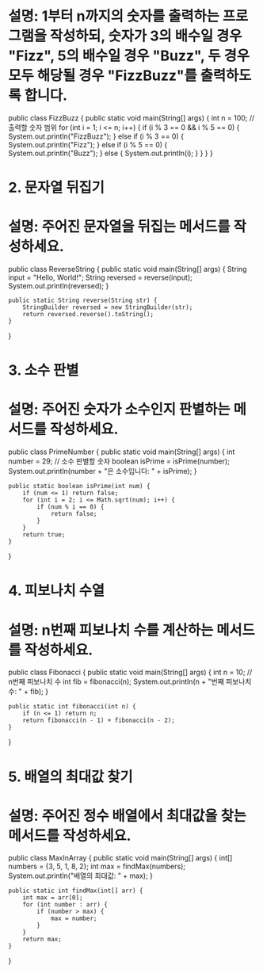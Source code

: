 # 설명: 1부터 n까지의 숫자를 출력하는 프로그램을 작성하되, 숫자가 3의 배수일 경우 "Fizz", 5의 배수일 경우 "Buzz", 두 경우 모두 해당될 경우 "FizzBuzz"를 출력하도록 합니다.

public class FizzBuzz {
    public static void main(String[] args) {
        int n = 100; // 출력할 숫자 범위
        for (int i = 1; i <= n; i++) {
            if (i % 3 == 0 && i % 5 == 0) {
                System.out.println("FizzBuzz");
            } else if (i % 3 == 0) {
                System.out.println("Fizz");
            } else if (i % 5 == 0) {
                System.out.println("Buzz");
            } else {
                System.out.println(i);
            }
        }
    }
}

# 2. 문자열 뒤집기
# 설명: 주어진 문자열을 뒤집는 메서드를 작성하세요.

public class ReverseString {
    public static void main(String[] args) {
        String input = "Hello, World!";
        String reversed = reverse(input);
        System.out.println(reversed);
    }

    public static String reverse(String str) {
        StringBuilder reversed = new StringBuilder(str);
        return reversed.reverse().toString();
    }
}

# 3. 소수 판별
# 설명: 주어진 숫자가 소수인지 판별하는 메서드를 작성하세요.

public class PrimeNumber {
    public static void main(String[] args) {
        int number = 29; // 소수 판별할 숫자
        boolean isPrime = isPrime(number);
        System.out.println(number + "은 소수입니다: " + isPrime);
    }

    public static boolean isPrime(int num) {
        if (num <= 1) return false;
        for (int i = 2; i <= Math.sqrt(num); i++) {
            if (num % i == 0) {
                return false;
            }
        }
        return true;
    }
}

# 4. 피보나치 수열
# 설명: n번째 피보나치 수를 계산하는 메서드를 작성하세요.

public class Fibonacci {
    public static void main(String[] args) {
        int n = 10; // n번째 피보나치 수
        int fib = fibonacci(n);
        System.out.println(n + "번째 피보나치 수: " + fib);
    }

    public static int fibonacci(int n) {
        if (n <= 1) return n;
        return fibonacci(n - 1) + fibonacci(n - 2);
    }
}

# 5. 배열의 최대값 찾기
# 설명: 주어진 정수 배열에서 최대값을 찾는 메서드를 작성하세요.

public class MaxInArray {
    public static void main(String[] args) {
        int[] numbers = {3, 5, 1, 8, 2};
        int max = findMax(numbers);
        System.out.println("배열의 최대값: " + max);
    }

    public static int findMax(int[] arr) {
        int max = arr[0];
        for (int number : arr) {
            if (number > max) {
                max = number;
            }
        }
        return max;
    }
}



